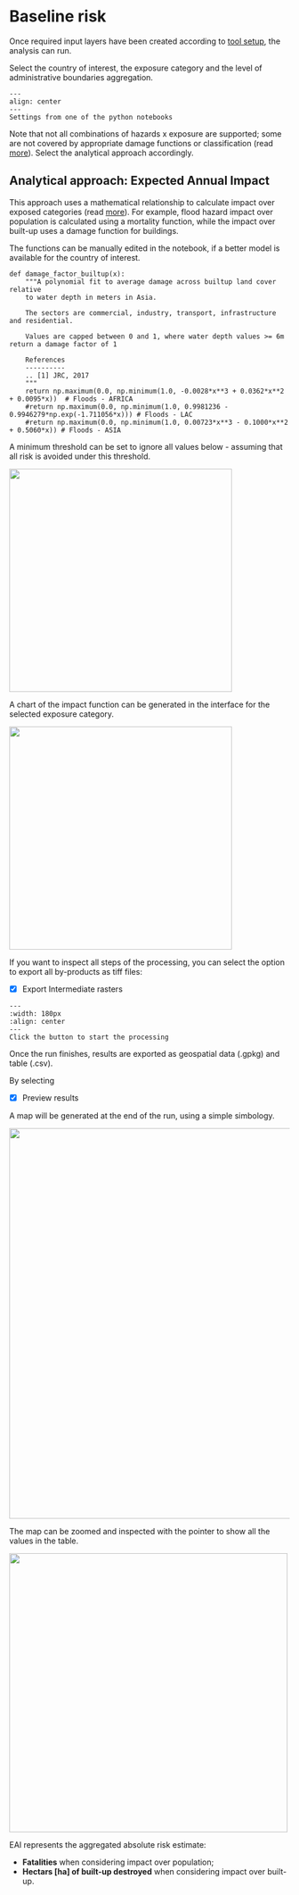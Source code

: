 # Baseline risk

Once required input layers have been created according to [tool setup](tool-setup), the analysis can run.

Select the country of interest, the exposure category and the level of administrative boundaries aggregation.

```{figure} images/ccdr-nb_settings.png
---
align: center
---
Settings from one of the python notebooks
```

Note that not all combinations of hazards x exposure are supported; some are not covered by appropriate damage functions or classification (read [more](inro-risk)).
Select the analytical approach accordingly.

## Analytical approach: Expected Annual Impact
This approach uses a mathematical relationship to calculate impact over exposed categories (read [more](EAI)).
For example, flood hazard impact over population is calculated using a mortality function, while the impact over built-up uses a damage function for buildings.

The functions can be manually edited in the notebook, if a better model is available for the country of interest.

```
def damage_factor_builtup(x):
    """A polynomial fit to average damage across builtup land cover relative 
    to water depth in meters in Asia.

    The sectors are commercial, industry, transport, infrastructure and residential.

    Values are capped between 0 and 1, where water depth values >= 6m return a damage factor of 1

    References
    ----------
    .. [1] JRC, 2017
    """
    return np.maximum(0.0, np.minimum(1.0, -0.0028*x**3 + 0.0362*x**2 + 0.0095*x)) 	# Floods - AFRICA
    #return np.maximum(0.0, np.minimum(1.0, 0.9981236 - 0.9946279*np.exp(-1.711056*x))) # Floods - LAC
    #return np.maximum(0.0, np.minimum(1.0, 0.00723*x**3 - 0.1000*x**2 + 0.5060*x))	# Floods - ASIA
```

A minimum threshold can be set to ignore all values below - assuming that all risk is avoided under this threshold.

<img width=400 src="https://user-images.githubusercontent.com/44863827/156601233-8bb33d74-127a-4e60-93a3-0cc683d0efba.png">

A chart of the impact function can be generated in the interface for the selected exposure category.

<img width=400 src="https://user-images.githubusercontent.com/44863827/156601989-4997c63c-8c2a-4ce4-b6f9-bb7bb0506799.png">

If you want to inspect all steps of the processing, you can select the option to export all by-products as tiff files:

- [X] Export Intermediate rasters

```{figure} images/run-analysis.png
---
:width: 180px
:align: center
---
Click the button to start the processing
```

Once the run finishes, results are exported as geospatial data (.gpkg) and table (.csv).

By selecting

- [X] Preview results

A map will be generated at the end of the run, using a simple simbology.

<img width=700 src="https://user-images.githubusercontent.com/44863827/156605538-85af4764-a2cb-4d0f-8046-a59fdcbed50b.png">

The map can be zoomed and inspected with the pointer to show all the values in the table.

<img width=500 src="https://user-images.githubusercontent.com/44863827/156605784-b80e4ba8-aafd-4316-b9f8-d3657230a1d4.png">

EAI represents the aggregated absolute risk estimate:
 - **Fatalities** when considering impact over population;
 - **Hectars [ha] of built-up destroyed** when considering impact over built-up.

